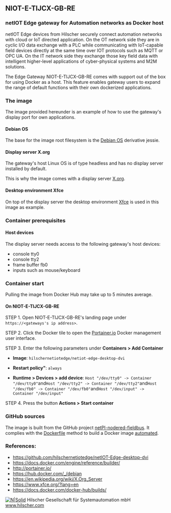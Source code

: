 ## NIOT-E-TIJCX-GB-RE
### netIOT Edge gateway for Automation networks as Docker host

netIOT Edge devices from Hilscher securely connect automation networks with cloud or IoT directed application. On the OT network side they are in cyclic I/O data exchange with a PLC while communicating with IoT-capable field devices directly at the same time over IOT protocols such as MQTT or OPC UA. On the IT network side they exchange those key field data with intelligent higher-level applications of cyber-physical systems and M2M solutions.

The Edge Gateway NIOT-E-TIJCX-GB-RE comes with support out of the box for using Docker as a host. This feature enables gateway users to expand the range of default functions with their own dockerized applications. 

### The image

The image provided hereunder is an example of how to use the gateway's display port for own applications.

#### Debian OS

The base for the image root filesystem is the [Debian OS](https://hub.docker.com/_/debian/) derivative jessie.

#### Display server X.org

The gateway's host Linux OS is of type headless and has no display server installed by default. 

This is why the image comes with a display server [X.org](https://en.wikipedia.org/wiki/X.Org_Server).

#### Desktop environment Xfce

On top of the display server the desktop environment [Xfce](https://www.xfce.org/?lang=en) is used in this image as example.

### Container prerequisites
#### Host devices

The display server needs access to the following gateway's host devices:
 * console tty0 
 * console tty2 
 * frame buffer fb0
 * inputs such as mouse/keyboard

### Container start

Pulling the image from Docker Hub may take up to 5 minutes average. 

#### On NIOT-E-TIJCX-GB-RE

STEP 1. Open NIOT-E-TIJCX-GB-RE's landing page under `https://<gateways's ip address>`. 

STEP 2. Click the Docker tile to open the [Portainer.io](http://portainer.io/) Docker management user interface. 

STEP 3. Enter the following parameters under **Containers > Add Container**

* **Image**: `hilschernetiotedge/netiot-edge-desktop-dvi`

* **Restart policy"**: `always`

* **Runtime > Devices > add device**: `Host "/dev/tty0" -> Container "/dev/tty0"`and`Host "/dev/tty2" -> Container "/dev/tty2"`and`Host "/dev/fb0" -> Container "/dev/fb0"`and`Host "/dev/input" -> Container "/dev/input"`

STEP 4. Press the button **Actions > Start container**

### GitHub sources
The image is built from the GitHub project [netPI-nodered-fieldbus](https://github.com/hilschernetiotedge/netIOT-Edge-desktop-dvi). It complies with the [Dockerfile](https://docs.docker.com/engine/reference/builder/) method to build a Docker image [automated](https://docs.docker.com/docker-hub/builds/). 


### References:

* https://github.com/hilschernetiotedge/netIOT-Edge-desktop-dvi
* https://docs.docker.com/engine/reference/builder/
* http://portainer.io/
* https://hub.docker.com/_/debian
* https://en.wikipedia.org/wiki/X.Org_Server
* https://www.xfce.org/?lang=en
* https://docs.docker.com/docker-hub/builds/
    
[![N|Solid](http://www.hilscher.com/fileadmin/templates/doctima_2013/resources/Images/logo_hilscher.png)](http://www.hilscher.com)  Hilscher Gesellschaft für Systemautomation mbH  www.hilscher.com

